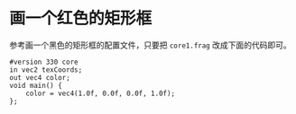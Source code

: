 #  画一个红色的矩形框
参考画一个黑色的矩形框的配置文件，只要把 `core1.frag` 改成下面的代码即可。

```
#version 330 core
in vec2 texCoords;
out vec4 color;
void main() {
	color = vec4(1.0f, 0.0f, 0.0f, 1.0f);
};
```
